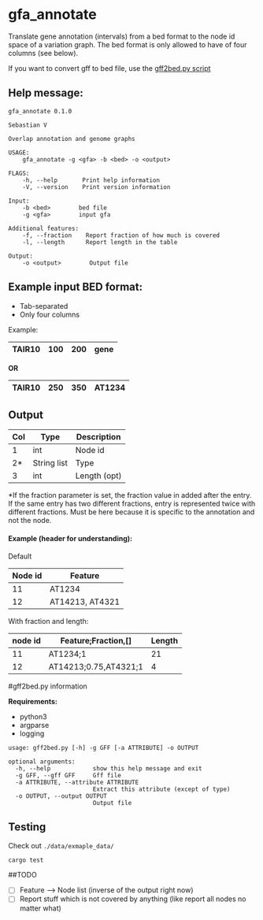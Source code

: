 # gfa_annotate
Translate gene annotation (intervals) from a bed format to the node id space of a variation graph. The bed format is only allowed to have of four columns (see below).  

If you want to convert gff to bed file, use the [gff2bed.py script](#abcd) 

## Help message:
```text
gfa_annotate 0.1.0

Sebastian V

Overlap annotation and genome graphs

USAGE:
    gfa_annotate -g <gfa> -b <bed> -o <output>

FLAGS:
    -h, --help       Print help information
    -V, --version    Print version information

Input:
    -b <bed>        bed file
    -g <gfa>        input gfa

Additional features:
    -f, --fraction    Report fraction of how much is covered
    -l, --length      Report length in the table

Output:
    -o <output>        Output file
```


## **Example input BED format**: 
- Tab-separated
- Only four columns 

Example: 

| TAIR10 | 100 | 200 | gene |
|--------|-----|-----|------|
**OR**

| TAIR10 | 250 | 350 | AT1234 |
|--------|-----|-----|--------|

## Output 

| Col | Type        | Description  |
|-----|-------------|--------------|
| 1   | int         | Node id      |
| 2*  | String list | Type         |
| 3   | int         | Length (opt) |

*If the fraction parameter is set, the fraction value in added after the entry. If the same entry has two different fractions, entry is represented twice with different fractions. Must be here because it is specific to the annotation and not the node.

#### Example (header for understanding):
Default 

| Node id | Feature         |   
|---------|-----------------|
| 11      | AT1234          |   
| 12      | AT14213, AT4321 |   

With fraction and length:

| node id | Feature;Fraction,[]   | Length |
|---------|-----------------------|--------|
| 11      | AT1234;1              | 21     |
| 12      | AT14213;0.75,AT4321;1 | 4      |




#<a id="abcd"></a>gff2bed.py information

**Requirements:**
- python3
- argparse
- logging


```text
usage: gff2bed.py [-h] -g GFF [-a ATTRIBUTE] -o OUTPUT

optional arguments:
  -h, --help            show this help message and exit
  -g GFF, --gff GFF     Gff file
  -a ATTRIBUTE, --attribute ATTRIBUTE 
                        Extract this attribute (except of type)
  -o OUTPUT, --output OUTPUT
                        Output file

```

## Testing
Check out ```./data/exmaple_data/```
```text
cargo test
```

##TODO
- [ ] Feature --> Node list (inverse of the output right now)
- [ ] Report stuff which is not covered by anything (like report all nodes no matter what)
